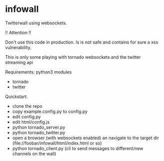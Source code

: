 infowall
========

Twitterwall using websockets.

!! Attention !!

Don't use this code in production. Is is not safe and contains for sure a xss vulnerability.

This is only some playing with tornado websockets and the twitter streaming api


Requirements:
  python3 modules
  * tornado
  * twitter

Quickstart:
  * clone the repo
  * copy example.config.py to config.py
  * edit config.py
  * edit html/config.js
  * python tornado_server.py
  * python tornado_twitter.py
  * open a browser (with websockets enabled) an navigate to the target dir (file://foobar/infowall/html/index.html or so)
  * python tornado_client.py (cli to send messages to different/new channels on the wall)

